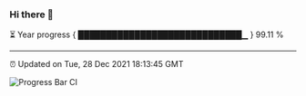 ### Hi there 👋

⏳ Year progress { █████████████████████████████▁ } 99.11 %

---

⏰ Updated on Tue, 28 Dec 2021 18:13:45 GMT

![Progress Bar CI](https://github.com/liununu/liununu/workflows/Progress%20Bar%20CI/badge.svg)
